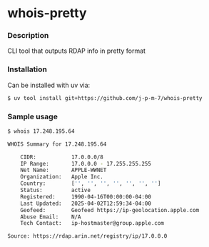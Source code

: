 # whois-pretty

### Description

CLI tool that outputs RDAP info in pretty format

### Installation

Can be installed with uv via:

```bash
$ uv tool install git+https://github.com/j-p-m-7/whois-pretty
```

### Sample usage

```bash
$ whois 17.248.195.64

WHOIS Summary for 17.248.195.64

	CIDR:           17.0.0.0/8
	IP Range:       17.0.0.0 - 17.255.255.255
	Net Name:       APPLE-WWNET
	Organization:   Apple Inc.
	Country:        ['', '', '', '', '', '', '']
	Status:         active
	Registered:     1990-04-16T00:00:00-04:00
	Last Updated:   2025-04-02T12:59:34-04:00
	Geofeed:        Geofeed https://ip-geolocation.apple.com
	Abuse Email:    N/A
	Tech Contact:   ip-hostmaster@group.apple.com

Source: https://rdap.arin.net/registry/ip/17.0.0.0
```
